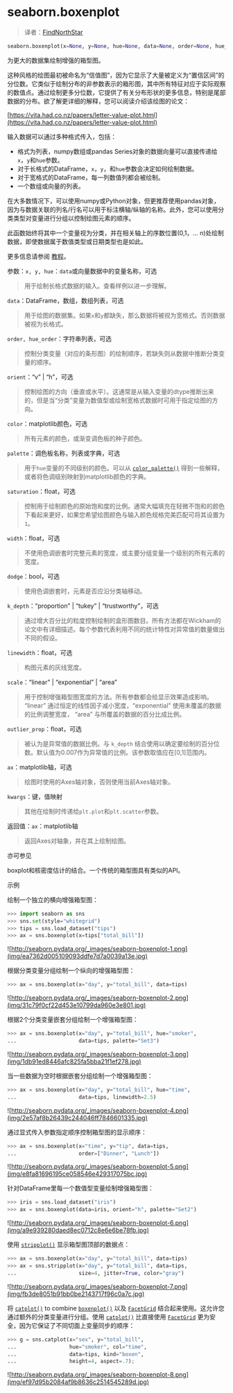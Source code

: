 # seaborn.boxenplot

> 译者：[FindNorthStar](https://github.com/FindNorthStar)

```py
seaborn.boxenplot(x=None, y=None, hue=None, data=None, order=None, hue_order=None, orient=None, color=None, palette=None, saturation=0.75, width=0.8, dodge=True, k_depth='proportion', linewidth=None, scale='exponential', outlier_prop=None, ax=None, **kwargs)
```

为更大的数据集绘制增强的箱型图。

这种风格的绘图最初被命名为“信值图”，因为它显示了大量被定义为“置信区间”的分位数。它类似于绘制分布的非参数表示的箱形图，其中所有特征对应于实际观察的数值点。通过绘制更多分位数，它提供了有关分布形状的更多信息，特别是尾部数据的分布。欲了解更详细的解释，您可以阅读介绍该绘图的论文：

[https://vita.had.co.nz/papers/letter-value-plot.html](https://vita.had.co.nz/papers/letter-value-plot.html)

输入数据可以通过多种格式传入，包括：

*   格式为列表，numpy数组或pandas Series对象的数据向量可以直接传递给`x`，`y`和`hue`参数。
*   对于长格式的DataFrame，`x`，`y`，和`hue`参数会决定如何绘制数据。
*   对于宽格式的DataFrame，每一列数值列都会被绘制。
*   一个数组或向量的列表。

在大多数情况下，可以使用numpy或Python对象，但更推荐使用pandas对象，因为与数据关联的列名/行名可以用于标注横轴/纵轴的名称。此外，您可以使用分类类型对变量进行分组以控制绘图元素的顺序。

此函数始终将其中一个变量视为分类，并在相关轴上的序数位置(0,1，... n)处绘制数据，即使数据属于数值类型或日期类型也是如此。

更多信息请参阅 [教程](../tutorial/categorical.html#categorical-tutorial)。

参数：`x, y, hue`：`data`或向量数据中的变量名称，可选

> 用于绘制长格式数据的输入。查看样例以进一步理解。

`data`：DataFrame，数组，数组列表，可选

> 用于绘图的数据集。如果`x`和`y`都缺失，那么数据将被视为宽格式。否则数据被视为长格式。

`order, hue_order`：字符串列表，可选

> 控制分类变量（对应的条形图）的绘制顺序，若缺失则从数据中推断分类变量的顺序。

`orient`：“v” &#124; “h”，可选

> 控制绘图的方向（垂直或水平）。这通常是从输入变量的dtype推断出来的，但是当“分类”变量为数值型或绘制宽格式数据时可用于指定绘图的方向。

`color`：matplotlib颜色，可选

> 所有元素的颜色，或渐变调色板的种子颜色。

`palette`：调色板名称，列表或字典，可选

> 用于`hue`变量的不同级别的颜色。可以从 [`color_palette()`](seaborn.color_palette.html#seaborn.color_palette "seaborn.color_palette") 得到一些解释，或者将色调级别映射到matplotlib颜色的字典。

`saturation`：float，可选

> 控制用于绘制颜色的原始饱和度的比例。通常大幅填充在轻微不饱和的颜色下看起来更好，如果您希望绘图颜色与输入颜色规格完美匹配可将其设置为`1`。

`width`：float，可选

> 不使用色调嵌套时完整元素的宽度，或主要分组变量一个级别的所有元素的宽度。

`dodge`：bool，可选

> 使用色调嵌套时，元素是否应沿分类轴移动。

`k_depth`：“proportion” &#124; “tukey” &#124; “trustworthy”，可选

> 通过增大百分比的粒度控制绘制的盒形图数目。所有方法都在Wickham的论文中有详细描述。每个参数代表利用不同的统计特性对异常值的数量做出不同的假设。

`linewidth`：float，可选

> 构图元素的灰线宽度。

`scale`：“linear” &#124; “exponential” &#124; “area”

> 用于控制增强箱型图宽度的方法。所有参数都会给显示效果造成影响。 “linear” 通过恒定的线性因子减小宽度，“exponential” 使用未覆盖的数据的比例调整宽度， “area” 与所覆盖的数据的百分比成比例。

`outlier_prop`：float，可选

> 被认为是异常值的数据比例。与 `k_depth` 结合使用以确定要绘制的百分位数。默认值为0.007作为异常值的比例。该参数取值应在[0,1]范围内。

`ax`：matplotlib轴，可选

> 绘图时使用的Axes轴对象，否则使用当前Axes轴对象。

`kwargs`：键，值映射

> 其他在绘制时传递给`plt.plot`和`plt.scatter`参数。


返回值：`ax`：matplotlib轴

> 返回Axes对轴象，并在其上绘制绘图。



亦可参见

boxplot和核密度估计的结合。一个传统的箱型图具有类似的API。

示例

绘制一个独立的横向增强箱型图：

```py
>>> import seaborn as sns
>>> sns.set(style="whitegrid")
>>> tips = sns.load_dataset("tips")
>>> ax = sns.boxenplot(x=tips["total_bill"])

```

![http://seaborn.pydata.org/_images/seaborn-boxenplot-1.png](img/ea7362d005109093ddfe7d7a0039a13e.jpg)

根据分类变量分组绘制一个纵向的增强箱型图：

```py
>>> ax = sns.boxenplot(x="day", y="total_bill", data=tips)

```

![http://seaborn.pydata.org/_images/seaborn-boxenplot-2.png](img/31c79f0cf22d453e10799da960e3e801.jpg)

根据2个分类变量嵌套分组绘制一个增强箱型图：

```py
>>> ax = sns.boxenplot(x="day", y="total_bill", hue="smoker",
...                    data=tips, palette="Set3")

```

![http://seaborn.pydata.org/_images/seaborn-boxenplot-3.png](img/1db91ed8446afc825fa5bba21f1ef278.jpg)

当一些数据为空时根据嵌套分组绘制一个增强箱型图：

```py
>>> ax = sns.boxenplot(x="day", y="total_bill", hue="time",
...                    data=tips, linewidth=2.5)

```

![http://seaborn.pydata.org/_images/seaborn-boxenplot-4.png](img/2e57af8b26439c244046ff7846601335.jpg)

通过显式传入参数指定顺序控制箱型图的显示顺序：

```py
>>> ax = sns.boxenplot(x="time", y="tip", data=tips,
...                    order=["Dinner", "Lunch"])

```

![http://seaborn.pydata.org/_images/seaborn-boxenplot-5.png](img/e8fa81696195ce058546e429317075bc.jpg)

针对DataFrame里每一个数值型变量绘制增强箱型图：

```py
>>> iris = sns.load_dataset("iris")
>>> ax = sns.boxenplot(data=iris, orient="h", palette="Set2")

```

![http://seaborn.pydata.org/_images/seaborn-boxenplot-6.png](img/a9e939280daed8ec0712c8e6e6be78fb.jpg)

使用 [`stripplot()`](seaborn.stripplot.html#seaborn.stripplot "seaborn.stripplot") 显示箱型图顶部的数据点：

```py
>>> ax = sns.boxenplot(x="day", y="total_bill", data=tips)
>>> ax = sns.stripplot(x="day", y="total_bill", data=tips,
...                    size=4, jitter=True, color="gray")

```

![http://seaborn.pydata.org/_images/seaborn-boxenplot-7.png](img/fb3de8051b91bb0be2143717f96c0a7c.jpg)

将 [`catplot()`](seaborn.catplot.html#seaborn.catplot "seaborn.catplot") to combine [`boxenplot()`](#seaborn.boxenplot "seaborn.boxenplot") 以及 [`FacetGrid`](seaborn.FacetGrid.html#seaborn.FacetGrid "seaborn.FacetGrid") 结合起来使用。这允许您通过额外的分类变量进行分组。使用 [`catplot()`](seaborn.catplot.html#seaborn.catplot "seaborn.catplot") 比直接使用 [`FacetGrid`](seaborn.FacetGrid.html#seaborn.FacetGrid "seaborn.FacetGrid") 更为安全，因为它保证了不同切面上变量同步的顺序：

```py
>>> g = sns.catplot(x="sex", y="total_bill",
...                 hue="smoker", col="time",
...                 data=tips, kind="boxen",
...                 height=4, aspect=.7);

```

![http://seaborn.pydata.org/_images/seaborn-boxenplot-8.png](img/ef97d95b2084af9b8636c2514545289d.jpg)
